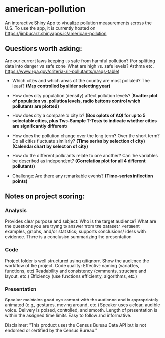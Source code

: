 # american-pollution
An interactive Shiny App to visualize pollution measurements across the U.S.
To use the app, it is currently hosted on https://jimbudarz.shinyapps.io/american-pollution

## Questions worth asking:

Are our current laws keeping us safe from harmful pollution? (For splitting data into danger vs safe zone: What are high vs. safe levels? Asthma etc. https://www.epa.gov/criteria-air-pollutants/naaqs-table)

- Which cities and which areas of the country are most polluted? The least?
**(Map controlled by slider selecting year)**

- How does city population (density) affect pollution levels?
**(Scatter plot of population vs. pollution levels, radio buttons control which pollutants are plotted)**

- How does city a compare to city b?
**(Box oplots of AQI for up to 5 selectable cities, plus Two-Sample T-Tests to indicate whether cities are significantly different)**

- How does the pollution change over the long term? Over the short term? Do all cities fluctuate similarly?
**(Time series by selection of city)** **(Calendar chart by selection of city)**

- How do the different pollutants relate to one another? Can the variables be described as independent?
**(Correlation plot for all 4 different pollutants)**

- Challenge: Are there any remarkable events?
**(Time-series inflection points)**

## Notes on project scoring:

### Analysis

Provides clear purpose and subject: Who is the target audience? What are the questions you are trying to answer from the dataset?
Pertinent examples, graphs, and/or statistics; supports conclusions/ ideas with evidence.
There is a conclusion summarizing the presentation.

### Code
Project folder is well structured using gitignore.
Show the audience the workflow of the project.
Code quality: Effective naming (variables, functions, etc) Readability and consistency (comments, structure and layout, etc.) Efficiency (use functions efficiently, algorithms, etc.)

### Presentation
Speaker maintains good eye contact with the audience and is appropriately animated (e.g., gestures, moving around, etc.)
Speaker uses a clear, audible voice. Delivery is poised, controlled, and smooth.
Length of presentation is within the assigned time limits.
Easy to follow and informative.

Disclaimer: "This product uses the Census Bureau Data API but is not endorsed or certified by the Census Bureau."
